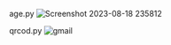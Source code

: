 age.py
![Screenshot 2023-08-18 235812](https://github.com/navidrezahadian/python.tamrin/assets/92804948/d7084b19-869c-47bb-b66e-3ebd82caf783)

qrcod.py
![gmail](https://github.com/navidrezahadian/python.tamrin/assets/92804948/f83bba4e-05f4-4a05-ad37-dcf15fee76eb)
